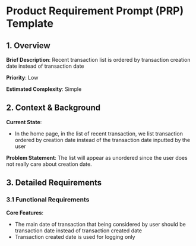 # Product Requirement Prompt (PRP) Template

## 1. Overview
**Brief Description**: Recent transaction list is ordered by transaction creation date instead of transaction date

**Priority**: Low

**Estimated Complexity**: Simple

## 2. Context & Background
**Current State**: 
- In the home page, in the list of recent transaction, we list transaction ordered by creation date instead of the transaction date inputted by the user

**Problem Statement**: The list will appear as unordered since the user does not really care about creation date.

## 3. Detailed Requirements

### 3.1 Functional Requirements
**Core Features**:
- The main date of transaction that being considered by user should be transaction date instead of transaction created date
- Transaction created date is used for logging only
